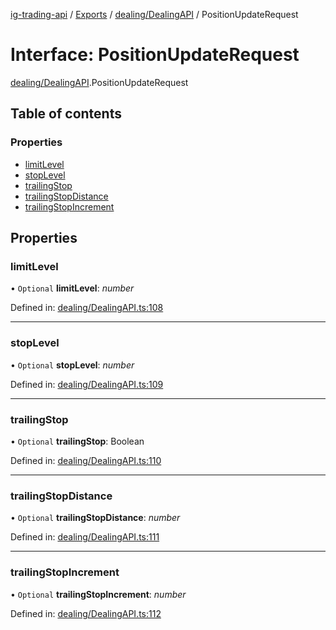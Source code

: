 [ig-trading-api](../README.md) / [Exports](../modules.md) / [dealing/DealingAPI](../modules/dealing_dealingapi.md) / PositionUpdateRequest

# Interface: PositionUpdateRequest

[dealing/DealingAPI](../modules/dealing_dealingapi.md).PositionUpdateRequest

## Table of contents

### Properties

- [limitLevel](dealing_dealingapi.positionupdaterequest.md#limitlevel)
- [stopLevel](dealing_dealingapi.positionupdaterequest.md#stoplevel)
- [trailingStop](dealing_dealingapi.positionupdaterequest.md#trailingstop)
- [trailingStopDistance](dealing_dealingapi.positionupdaterequest.md#trailingstopdistance)
- [trailingStopIncrement](dealing_dealingapi.positionupdaterequest.md#trailingstopincrement)

## Properties

### limitLevel

• `Optional` **limitLevel**: _number_

Defined in: [dealing/DealingAPI.ts:108](https://github.com/bennycode/ig-trading-api/blob/12afeb1/src/dealing/DealingAPI.ts#L108)

---

### stopLevel

• `Optional` **stopLevel**: _number_

Defined in: [dealing/DealingAPI.ts:109](https://github.com/bennycode/ig-trading-api/blob/12afeb1/src/dealing/DealingAPI.ts#L109)

---

### trailingStop

• `Optional` **trailingStop**: Boolean

Defined in: [dealing/DealingAPI.ts:110](https://github.com/bennycode/ig-trading-api/blob/12afeb1/src/dealing/DealingAPI.ts#L110)

---

### trailingStopDistance

• `Optional` **trailingStopDistance**: _number_

Defined in: [dealing/DealingAPI.ts:111](https://github.com/bennycode/ig-trading-api/blob/12afeb1/src/dealing/DealingAPI.ts#L111)

---

### trailingStopIncrement

• `Optional` **trailingStopIncrement**: _number_

Defined in: [dealing/DealingAPI.ts:112](https://github.com/bennycode/ig-trading-api/blob/12afeb1/src/dealing/DealingAPI.ts#L112)

